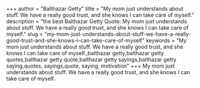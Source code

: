 +++
author = "Balthazar Getty"
title = "My mom just understands about stuff. We have a really good trust, and she knows I can take care of myself."
description = "the best Balthazar Getty Quote: My mom just understands about stuff. We have a really good trust, and she knows I can take care of myself."
slug = "my-mom-just-understands-about-stuff-we-have-a-really-good-trust-and-she-knows-i-can-take-care-of-myself"
keywords = "My mom just understands about stuff. We have a really good trust, and she knows I can take care of myself.,balthazar getty,balthazar getty quotes,balthazar getty quote,balthazar getty sayings,balthazar getty saying,quotes, sayings,quote, saying, motivation"
+++
My mom just understands about stuff. We have a really good trust, and she knows I can take care of myself.
